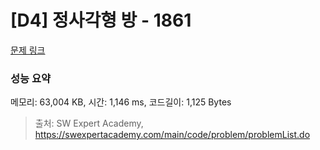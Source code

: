 # [D4] 정사각형 방 - 1861 

[문제 링크](https://swexpertacademy.com/main/code/problem/problemDetail.do?contestProbId=AV5LtJYKDzsDFAXc) 

### 성능 요약

메모리: 63,004 KB, 시간: 1,146 ms, 코드길이: 1,125 Bytes



> 출처: SW Expert Academy, https://swexpertacademy.com/main/code/problem/problemList.do